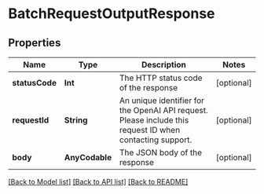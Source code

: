 # BatchRequestOutputResponse

## Properties
Name | Type | Description | Notes
------------ | ------------- | ------------- | -------------
**statusCode** | **Int** | The HTTP status code of the response | [optional] 
**requestId** | **String** | An unique identifier for the OpenAI API request. Please include this request ID when contacting support. | [optional] 
**body** | **AnyCodable** | The JSON body of the response | [optional] 

[[Back to Model list]](../README.md#documentation-for-models) [[Back to API list]](../README.md#documentation-for-api-endpoints) [[Back to README]](../README.md)


